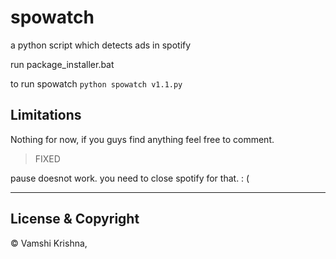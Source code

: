 # spowatch
 a python script which detects ads in spotify


run package_installer.bat

to run spowatch
```python spowatch v1.1.py```

## Limitations
Nothing for now, if you guys find anything feel free to comment.

>FIXED

pause doesnot work. you need to close spotify for that. : ( 


---
## License & Copyright
© Vamshi Krishna,